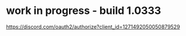 # work in progress - build 1.0333

https://discord.com/oauth2/authorize?client_id=1271492050050879529

